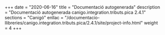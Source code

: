+++
date        = "2020-06-16"
title       = "Documentació autogenerada"
description = "Documentació autogenerada canigo.integration.tributs.pica 2.4.1"
sections    = "Canigó"
enllac		= "/documentacio-llibreries/canigo.integration.tributs.pica/2.4.1/site/project-info.html"
weight      = 4
+++
